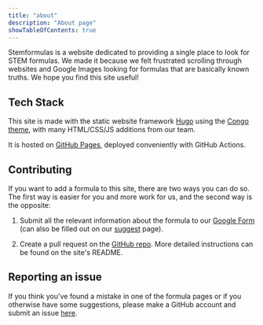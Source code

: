 ```yaml
---
title: "about"
description: "About page"
showTableOfContents: true
---
```


Stemformulas is a website dedicated to providing a single place to look for STEM formulas. We made it
because we felt frustrated scrolling through websites and Google Images looking for formulas that are basically known truths. We hope you find this site useful!


## Tech Stack
This site is made with the static website framework [Hugo](https://gohugo.io/) using the [Congo theme](https://github.com/jpanther/congo), with many HTML/CSS/JS additions from our team.

It is hosted on [GitHub Pages](https://pages.github.com/), deployed conveniently with GitHub Actions.

## Contributing
If you want to add a formula to this site, there are two ways you can do so. The first way is easier for you and more work for us, and the second way is the opposite:

1. Submit all the relevant information about the formula to our [Google Form](https://forms.gle/zXGeNJ4pRJG2Rh7L6) (can also be filled out on our [suggest](/suggest) page).

2. Create a pull request on the
[GitHub repo](https://github.com/kevinlinxc/stemformulas.com). More detailed instructions can be found on the site's README.

## Reporting an issue
If you think you've found a mistake in one of the formula pages or if you otherwise have some suggestions, please make a GitHub account and submit an issue [here](https://github.com/stemformulas/stemformulas.github.io/issues/new).

